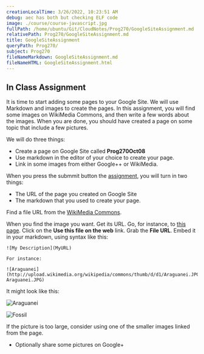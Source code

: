 ```yaml
---
creationLocalTime: 3/26/2022, 10:23:51 AM
debug: aec has both but checking ELF code
image: ./course/course-javascript.jpg
fullPath: /home/ubuntu/Git/CloudNotes/Prog270/GoogleSiteAssignment.md
relativePath: Prog270/GoogleSiteAssignment.md
title: GoogleSiteAssignment
queryPath: Prog270/
subject: Prog270
fileNameMarkdown: GoogleSiteAssignment.md
fileNameHTML: GoogleSiteAssignment.html
---
```



<!-- toc -->
<!-- tocstop -->

In Class Assignment
-------------------

It is time to start adding some pages to your Google Site. We will use
Markdown and images to create the pages. In this assignment, you will
find some images on WikiMedia Commons, and then write a few words
about the images. When you are done, you should have created a page
on some topic that include a few pictures.

We will do three things:

- Create a page on Google Site called **Prog270Oct08**
- Use markdown in the editor of your choice to create your page.
- Link in some images from either Google++ or WikiMedia.

When you press the submmit button the [assignment](https://bc.instructure.com/courses/834458/assignments/2898435), you will turn 
in two things:

- The URL of the page you created on Google Site
- The markdown that you used to create your page.


Find a file URL from the [WikiMedia Commons](http://commons.wikimedia.org/wiki/Main_Page).

When you find the image you want. Get its URL. Go, for instance,
to [this page](http://commons.wikimedia.org/wiki/File:Araguanei.JPG).
Click on the **Use this file on the web** link. Grab the **File URL**.
Embed it in your markdown, using syntax like this:

```
![My Description](MyURL)

For instance:

![Araguanei](http://upload.wikimedia.org/wikipedia/commons/thumb/d/d1/Araguanei.JPG/320px-Araguanei.JPG)
```

It might look like this:

![Araguanei](http://upload.wikimedia.org/wikipedia/commons/thumb/d/d1/Araguanei.JPG/320px-Araguanei.JPG)

![Fossil](http://upload.wikimedia.org/wikipedia/commons/c/cc/Anomalous_rostrum_of_Hibolithes_jaculoides_%28Swinnerton%2C_1937%29_-_photograph_and_MRI.png)

If the picture is too large, consider using one of the smaller images
linked from the page.

- Optionally share some pictures on Google+
